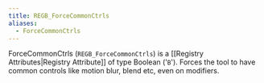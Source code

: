 ```yaml
---
title: REGB_ForceCommonCtrls
aliases:
  - ForceCommonCtrls
---
```


ForceCommonCtrls (`REGB_ForceCommonCtrls`) is a [[Registry Attributes|Registry Attribute]] of type Boolean ('`B`').
Forces the tool to have common controls like motion blur, blend etc, even on modifiers.
